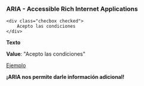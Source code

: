### ARIA - Accessible Rich Internet Applications

```
<div class="checbox checked">
    Acepto las condiciones
</div>
```
__Texto__

__Value__: "Acepto las condiciones"

[Ejemplo](http://udacity.github.io/ud891/lesson5-semantics-aria/02-why-aria/index.html)

__¡ARIA nos permite darle información adicional!__